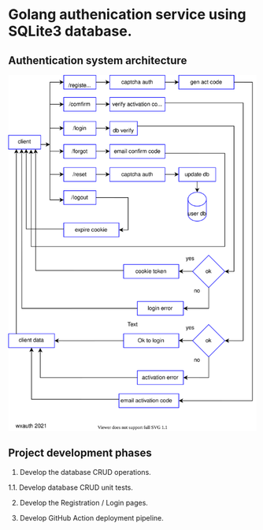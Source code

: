 # Golang authenication service using SQLite3 database.

## Authentication system architecture

<p align="center">
  <img src="./img/authflow.svg" alt="auth sys arch" /> 
</p>

## Project development phases

1. Develop the database CRUD operations.

1.1. Develop database CRUD unit tests.


2. Develop the Registration / Login pages.



3. Develop GitHub Action deployment pipeline.
